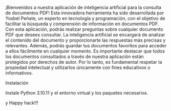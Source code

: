 ¡Bienvenidos a nuestra aplicación de inteligencia artificial para la
consulta de documentos PDF! Esta innovadora herramienta ha sido desarrollada
por Yosbel Peñate, un experto en tecnología y programación, con el objetivo
de facilitar la búsqueda y comprensión de información en documentos PDF.
Con esta aplicación, podrás realizar preguntas sobre cualquier documento PDF
que desees consultar. La inteligencia artificial se encargará de analizar
el contenido del documento y proporcionarte las respuestas más precisas y relevantes.
Además, podrás guardar tus documentos favoritos para acceder a ellos fácilmente en cualquier momento.
Es importante destacar que todos los documentos consultados a través de
nuestra aplicación están protegidos por derechos de autor. Por lo tanto,
es fundamental respetar la propiedad intelectual y utilizarlos únicamente con fines educativos o informativos.

Instalación

Instale Python 3.10.11
y el entorno virtual y los paquetes necesarios.

y Happy hack!!!